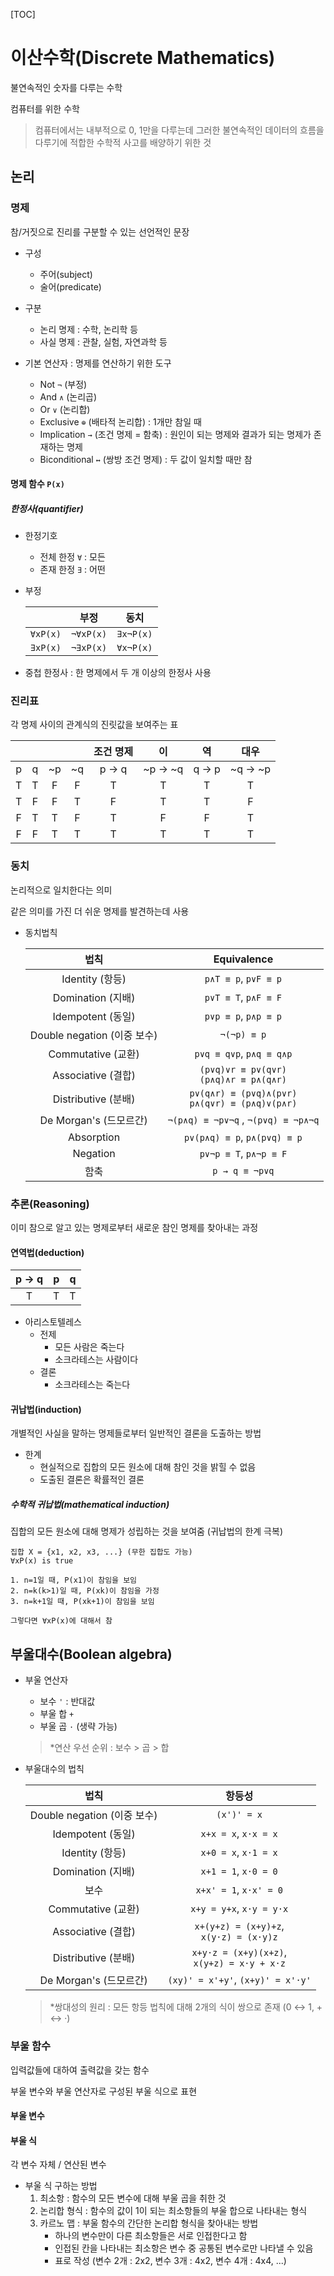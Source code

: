 [TOC]

# 이산수학(Discrete Mathematics)

불연속적인 숫자를 다루는 수학

컴퓨터를 위한 수학

> 컴퓨터에서는 내부적으로 0, 1만을 다루는데 그러한 불연속적인 데이터의 흐름을 다루기에 적합한 수학적 사고를 배양하기 위한 것

## 논리

### 명제

참/거짓으로 진리를 구분할 수 있는 선언적인 문장

- 구성
  - 주어(subject)
  - 술어(predicate)
- 구분
  - 논리 명제 : 수학, 논리학 등
  - 사실 명제 : 관찰, 실험, 자연과학 등

- 기본 연산자 : 명제를 연산하기 위한 도구
  - Not `¬` (부정)
  - And `∧` (논리곱)
  - Or `∨` (논리합)
  - Exclusive `⊕` (배타적 논리합) : 1개만 참일 때
  - Implication `→` (조건 명제 = 함축) : 원인이 되는 명제와 결과가 되는 명제가 존재하는 명제
  - Biconditional `↔` (쌍방 조건 명제) : 두 값이 일치할 때만 참

#### 명제 함수 `P(x)`

##### 한정사(quantifier)

- 한정기호

  - 전체 한정 `∀` : 모든
  - 존재 한정 `∃` : 어떤

- 부정

  |          |   부정    |   동치    |
  | :------: | :-------: | :-------: |
  | `∀xP(x)` | `¬∀xP(x)` | `∃x¬P(x)` |
  | `∃xP(x)` | `¬∃xP(x)` | `∀x¬P(x)` |

- 중첩 한정사 : 한 명제에서 두 개 이상의 한정사 사용



### 진리표

각 명제 사이의 관계식의 진릿값을 보여주는 표

|      |      |      |      | 조건 명제 |   이    |  역   |  대우   |
| :--: | :--: | :--: | :--: | :-------: | :-----: | :---: | :-----: |
|  p   |  q   |  ~p  |  ~q  |   p → q   | ~p → ~q | q → p | ~q → ~p |
|  T   |  T   |  F   |  F   |     T     |    T    |   T   |    T    |
|  T   |  F   |  F   |  T   |     F     |    T    |   T   |    F    |
|  F   |  T   |  T   |  F   |     T     |    F    |   F   |    T    |
|  F   |  F   |  T   |  T   |     T     |    T    |   T   |    T    |



### 동치

논리적으로 일치한다는 의미

같은 의미를 가진 더 쉬운 명제를 발견하는데 사용

- 동치법칙

  |            법칙             |                     Equivalence                      |
  | :-------------------------: | :--------------------------------------------------: |
  |       Identity (항등)       |                 `p∧T ≡ p`, `p∨F ≡ p`                 |
  |      Domination (지배)      |                 `p∨T ≡ T`, `p∧F ≡ F`                 |
  |      Idempotent (동일)      |                 `p∨p ≡ p`, `p∧p ≡ p`                 |
  | Double negation (이중 보수) |                     `¬(¬p) ≡ p`                      |
  |     Commutative (교환)      |               `p∨q ≡ q∨p`, `p∧q ≡ q∧p`               |
  |     Associative (결합)      |     `(p∨q)∨r ≡ p∨(q∨r)`<br />`(p∧q)∧r ≡ p∧(q∧r)`     |
  |     Distributive (분배)     | `p∨(q∧r) ≡ (p∨q)∧(p∨r)`<br />`p∧(q∨r) ≡ (p∧q)∨(p∧r)` |
  |   De Morgan's (드모르간)    |         `¬(p∧q) ≡ ¬p∨¬q` , `¬(p∨q) ≡ ¬p∧¬q`          |
  |         Absorption          |             `p∨(p∧q) ≡ p`, `p∧(p∨q) ≡ p`             |
  |          Negation           |                `p∨¬p ≡ T`, `p∧¬p ≡ F`                |
  |            함축             |                    `p → q ≡ ¬p∨q`                    |



### 추론(Reasoning)

이미 참으로 알고 있는 명제로부터 새로운 참인 명제를 찾아내는 과정

#### 연역법(deduction)

| p → q |  p   |  q   |
| :---: | :--: | :--: |
|   T   |  T   |  T   |

- 아리스토텔레스
  - 전제
    - 모든 사람은 죽는다
    - 소크라테스는 사람이다
  - 결론
    - 소크라테스는 죽는다

#### 귀납법(induction)

개별적인 사실을 말하는 명제들로부터 일반적인 결론을 도출하는 방법

- 한계
  - 현실적으로 집합의 모든 원소에 대해 참인 것을 밝힐 수 없음
  - 도출된 결론은 확률적인 결론

##### 수학적 귀납법(mathematical induction)

집합의 모든 원소에 대해 명제가 성립하는 것을 보여줌 (귀납법의 한계 극복)

```
집합 X = {x1, x2, x3, ...} (무한 집합도 가능)
∀xP(x) is true

1. n=1일 때, P(x1)이 참임을 보임
2. n=k(k>1)일 때, P(xk)이 참임을 가정
3. n=k+1일 때, P(xk+1)이 참임을 보임

그렇다면 ∀xP(x)에 대해서 참
```



## 부울대수(Boolean algebra)

- 부울 연산자

  - 보수 `'` : 반대값
  - 부울 합 `+`
  - 부울 곱 `·` (생략 가능)

  > *연산 우선 순위 : 보수 > 곱 > 합

- 부울대수의 법칙

  |            법칙             |                     항등성                      |
  | :-------------------------: | :---------------------------------------------: |
  | Double negation (이중 보수) |                   `(x')' = x`                   |
  |      Idempotent (동일)      |              `x+x = x`, `x·x = x`               |
  |       Identity (항등)       |              `x+0 = x`, `x·1 = x`               |
  |      Domination (지배)      |              `x+1 = 1`, `x·0 = 0`               |
  |            보수             |             `x+x' = 1`, `x·x' = 0`              |
  |     Commutative (교환)      |            `x+y = y+x`, `x·y = y·x`             |
  |     Associative (결합)      |   `x+(y+z) = (x+y)+z`,<br />`x(y·z) = (x·y)z`   |
  |     Distributive (분배)     | `x+y·z = (x+y)(x+z)`,<br />`x(y+z) = x·y + x·z` |
  |   De Morgan's (드모르간)    |        `(xy)' = x'+y'`, `(x+y)' = x'·y'`        |

  > *쌍대성의 원리 : 모든 항등 법칙에 대해 2개의 식이 쌍으로 존재 (0 ↔ 1, + ↔ ·)

### 부울 함수

입력값들에 대하여 출력값을 갖는 함수

부울 변수와 부울 연산자로 구성된 부울 식으로 표현

#### 부울 변수

#### 부울 식

각 변수 자체 / 연산된 변수

- 부울 식 구하는 방법
  1. 최소항 : 함수의 모든 변수에 대해 부울 곱을 취한 것
  2. 논리합 형식 : 함수의 값이 1이 되는 최소항들의 부울 합으로 나타내는 형식
  3. 카르노 맵 : 부울 함수의 간단한 논리합 형식을 찾아내는 방법
     - 하나의 변수만이 다른 최소항들은 서로 인접한다고 함
     - 인접된 칸을 나타내는 최소항은 변수 중 공통된 변수로만 나타낼 수 있음
     - 표로 작성 (변수 2개 : 2x2, 변수 3개 : 4x2, 변수 4개 : 4x4, ...)

